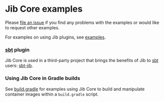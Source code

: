 # Jib Core examples

Please [file an issue](/../../issues/new) if you find any problems with the examples or would like to request other examples.

For examples on using Jib plugins, see [examples](../../examples).

### [sbt](https://www.scala-sbt.org/) plugin

Jib Core is used in a third-party project that brings the benefits of Jib to [sbt](https://www.scala-sbt.org/) users: [sbt-jib](https://index.scala-lang.org/schmitch/sbt-jib).

### Using Jib Core in Gradle builds

See [build.gradle](build.gradle) for examples using Jib Core to build and manipulate container images within a `build.gradle` script.
